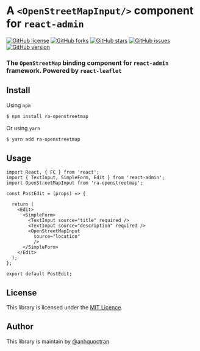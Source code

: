 # A `<OpenStreetMapInput/>` component for `react-admin`

[![GitHub license](https://img.shields.io/github/license/Naereen/StrapDown.js.svg)](https://github.com/anhquoctran/ra-openstreetmap/blob/master/LICENSE) [![GitHub forks](https://img.shields.io/github/forks/Naereen/StrapDown.js.svg?style=social&label=Fork&maxAge=2592000)](https://github.com/anhquoctran/ra-openstreetmap/) [![GitHub stars](https://img.shields.io/github/stars/Naereen/StrapDown.js.svg?style=social&label=Star&maxAge=2592000)](https://github.com/anhquoctran/ra-openstreetmap/stargazers/) [![GitHub issues](https://img.shields.io/github/issues/Naereen/StrapDown.js.svg)](https://github.com/anhquoctran/ra-openstreetmap/issues/) [![GitHub version](https://badge.fury.io/gh/Naereen%2FStrapDown.js.svg)](https://github.com/anhquoctran/ra-openstreetmap)

### The `OpenStreetMap` binding component for `react-admin` framework. Powered by `react-leaflet`

## Install

Using `npm`

```bash
$ npm install ra-openstreetmap
```
Or using `yarn`
```bash
$ yarn add ra-openstreetmap
```

## Usage

```tsx
import React, { FC } from 'react';
import { TextInput, SimpleForm, Edit } from 'react-admin';
import OpenStreetMapInput from 'ra-openstreetmap';

const PostEdit = (props) => {
  
  return (
    <Edit>
      <SimpleForm>
        <TextInput source="title" required />
        <TextInput source="description" required />
        <OpenStreetMapInput
          source="location" 
          />
      </SimpleForm>
    </Edit>
  );
};

export default PostEdit;
```

## License

This library is licensed under the [MIT Licence](LICENSE).

## Author

This library is maintain by [@anhquoctran](https://github.com/anhquoctran)
